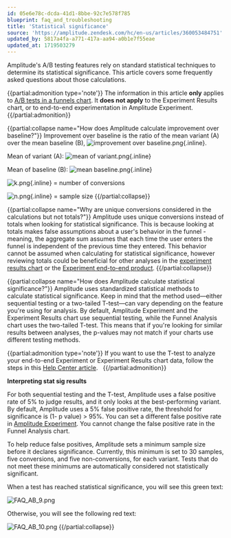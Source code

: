 ```yaml
---
id: 05e6e78c-dcda-41d1-8bbe-92c7e578f785
blueprint: faq_and_troubleshooting
title: 'Statistical significance'
source: 'https://amplitude.zendesk.com/hc/en-us/articles/360053484751'
updated_by: 5817a4fa-a771-417a-aa94-a0b1e7f55eae
updated_at: 1719503279
---
```

Amplitude's A/B testing features rely on standard statistical techniques to determine its statistical significance. This article covers some frequently asked questions about those calculations.

{{partial:admonition type='note'}}
The information in this article **only** applies to [A/B tests in a funnels chart](https://amplitude.com/docs/analytics/charts/funnel-analysis/funnel-analysis-ab-test). It **does not apply** to the Experiment Results chart, or to end-to-end experimentation in Amplitude Experiment.
{{/partial:admonition}}

{{partial:collapse name="How does Amplitude calculate improvement over baseline?"}}
Improvement over baseline is the ratio of the mean variant (A) over the mean baseline (B), ![improvement over baseline.png](/docs/output/img/faq/improvement-over-baseline-png.png){.inline}.

Mean of variant (A): ![mean of variant.png](/docs/output/img/faq/mean-of-variant-png.png){.inline}

Mean of baseline (B): ![mean baseline.png](/docs/output/img/faq/mean-baseline-png.png){.inline}

![k.png](/docs/output/img/faq/k-png.png){.inline} = number of conversions

![n.png](/docs/output/img/faq/n-png.png){.inline} = sample size
{{/partial:collapse}}


{{partial:collapse name="Why are unique conversions considered in the calculations but not totals?"}}
Amplitude uses unique conversions instead of totals when looking for statistical significance. This is because looking at totals makes false assumptions about a user's behavior in the funnel - meaning, the aggregate sum assumes that each time the user enters the funnel is independent of the previous time they entered. This behavior cannot be assumed when calculating for statistical significance, however reviewing totals could be beneficial for other analyses in the [experiment results chart](/docs/analytics/charts/experiment-results/experiment-results-dig-deeper) or the [Experiment end-to-end product](/docs/experiment/overview).
{{/partial:collapse}}


{{partial:collapse name="How does Amplitude calculate statistical significance?"}}
Amplitude uses standardized statistical methods to calculate statistical significance. Keep in mind that the method used—either sequential testing or a two-tailed T-test—can vary depending on the feature you're using for analysis. By default, Amplitude Experiment and the Experiment Results chart use sequential testing, while the Funnel Analysis chart uses the two-tailed T-test. This means that if you're looking for similar results between analyses, the p-values may not match if your charts use different testing methods. 

{{partial:admonition type='note'}}
 If you want to use the T-test to analyze your end-to-end Experiment or Experiment Results chart data, follow the steps in this [Help Center article](/docs/experiment/experiment-theory/analyze-with-t-test).  
{{/partial:admonition}}

**Interpreting stat sig results**

For both sequential testing and the T-test, Amplitude uses a false positive rate of 5% to judge results, and it only looks at the best-performing variant. By default, Amplitude uses a 5% false positive rate, the threshold for significance is (1- p value) > 95%. You can set a different false positive rate in [Amplitude Experiment](/docs/analytics/charts/experiment-results/experiment-results-dig-deeper). You cannot change the false positive rate in the Funnel Analysis chart.

To help reduce false positives, Amplitude sets a minimum sample size before it declares significance. Currently, this minimum is set to 30 samples, five conversions, and five non-conversions, for each variant. Tests that do not meet these minimums are automatically considered not statistically significant.

When a test has reached statistical significance, you will see this green text:

![FAQ_AB_9.png](/docs/output/img/faq/faq-ab-9-png.png)

Otherwise, you will see the following red text:

![FAQ_AB_10.png](/docs/output/img/faq/faq-ab-10-png.png)
{{/partial:collapse}}